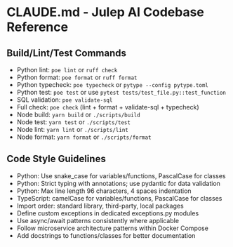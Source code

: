 # CLAUDE.md - Julep AI Codebase Reference

## Build/Lint/Test Commands
- Python lint: `poe lint` or `ruff check`
- Python format: `poe format` or `ruff format`
- Python typecheck: `poe typecheck` or `pytype --config pytype.toml`
- Python test: `poe test` or use `pytest tests/test_file.py::test_function`
- SQL validation: `poe validate-sql`
- Full check: `poe check` (lint + format + validate-sql + typecheck)
- Node build: `yarn build` or `./scripts/build`
- Node test: `yarn test` or `./scripts/test`
- Node lint: `yarn lint` or `./scripts/lint`
- Node format: `yarn format` or `./scripts/format`

## Code Style Guidelines
- Python: Use snake_case for variables/functions, PascalCase for classes
- Python: Strict typing with annotations; use pydantic for data validation
- Python: Max line length 96 characters, 4 spaces indentation
- TypeScript: camelCase for variables/functions, PascalCase for classes
- Import order: standard library, third-party, local packages
- Define custom exceptions in dedicated exceptions.py modules
- Use async/await patterns consistently where applicable
- Follow microservice architecture patterns within Docker Compose
- Add docstrings to functions/classes for better documentation